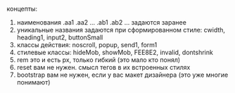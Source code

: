 концепты:
1. наименования .aa1 .aa2 ... .ab1 .ab2 ... задаются заранее
2. уникальные названия задаются при сформированном стиле: cwidth, heading1, input2, buttonSmall
3. классы действия: noscroll, popup, send1, form1
4. стилевые классы: hideMob, showMob, FEE8E2, invalid, dontshrink
5. rem это и есть px, только гибкий (это мало кто понял)
6. reset вам не нужен. смысл тегов в их встроенных стилях
7. bootstrap вам не нужен, если у вас макет дизайнера (это уже многие понимают)